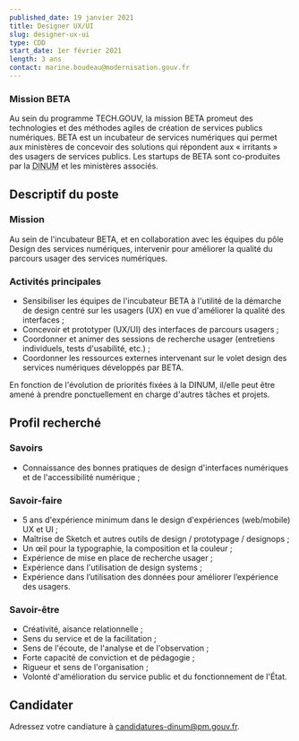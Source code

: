 ```yaml
---
published_date: 19 janvier 2021
title: Designer UX/UI
slug: designer-ux-ui
type: CDD
start_date: 1er février 2021
length: 3 ans
contact: marine.boudeau@modernisation.gouv.fr
---
```


### Mission BETA
Au sein du programme TECH.GOUV, la mission BETA promeut des technologies et des méthodes agiles de création de services publics numériques. BETA est un incubateur de services numériques qui permet aux ministères de concevoir des solutions qui répondent aux « irritants » des usagers de services publics. Les startups de BETA sont co-produites par la <abbr title="direction interministérielle du numérique">DINUM</abbr> et les ministères associés.


## Descriptif du poste

### Mission
Au sein de l'incubateur BETA, et en collaboration avec les équipes du pôle Design des services numériques, intervenir pour améliorer la qualité du parcours usager des services numériques.

### Activités principales
- Sensibiliser les équipes de l'incubateur BETA à l'utilité de la démarche de design centré sur les usagers (UX) en vue d'améliorer la qualité des interfaces ;
- Concevoir et prototyper (UX/UI) des interfaces de parcours usagers ;
- Coordonner et animer des sessions de recherche usager (entretiens individuels, tests d'usabilité, etc.) ;
- Coordonner les ressources externes intervenant sur le volet design des services numériques développés par BETA.

En fonction de l'évolution de priorités fixées à la DINUM, il/elle peut être amené à prendre ponctuellement en charge d'autres tâches et projets.


## Profil recherché
### Savoirs
- Connaissance des bonnes pratiques de design d'interfaces numériques et de l'accessibilité numérique ;

### Savoir‐faire
- 5 ans d'expérience minimum dans le design d'expériences (web/mobile) UX et UI ;
- Maîtrise de Sketch et autres outils de design / prototypage / designops ;
- Un œil pour la typographie, la composition et la couleur ;
- Expérience de mise en place de recherche usager ;
- Expérience dans l'utilisation de design systems ;
- Expérience dans l’utilisation des données pour améliorer l’expérience des usagers.

### Savoir-être
- Créativité, aisance relationnelle ;
- Sens du service et de la facilitation ;
- Sens de l'écoute, de l'analyse et de l'observation ;
- Forte capacité de conviction et de pédagogie ;
- Rigueur et sens de l'organisation ;
- Volonté d'amélioration du service public et du fonctionnement de l'État.

## Candidater
Adressez votre candiature à <a href="mailto:candidatures-dinum@pm.gouv.fr">candidatures-dinum@pm.gouv.fr</a>.
